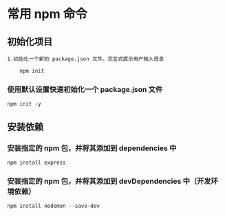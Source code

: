 # 常用 npm 命令

## 初始化项目

    1.初始化一个新的 package.json 文件，交互式提示用户输入信息

        npm init

### 使用默认设置快速初始化一个 package.json 文件

    npm init -y

## 安装依赖

### 安装指定的 npm 包，并将其添加到 dependencies 中

    npm install express

### 安装指定的 npm 包，并将其添加到 devDependencies 中（开发环境依赖）

    npm install nodemon --save-dev
